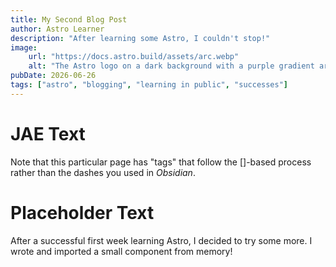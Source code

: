 ```yaml
---
title: My Second Blog Post
author: Astro Learner
description: "After learning some Astro, I couldn't stop!"
image:
    url: "https://docs.astro.build/assets/arc.webp"
    alt: "The Astro logo on a dark background with a purple gradient arc."
pubDate: 2026-06-26
tags: ["astro", "blogging", "learning in public", "successes"]
---
```

# JAE Text
Note that this particular page has "tags" that follow the []-based process rather than the dashes you used in _Obsidian_.

# Placeholder Text
After a successful first week learning Astro, I decided to try some more. I wrote and imported a small component from memory!